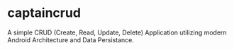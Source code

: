 # captaincrud
A simple CRUD (Create, Read, Update, Delete) Application utilizing modern Android Architecture and Data Persistance.
